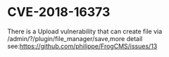 # CVE-2018-16373

There is a Upload vulnerability that can create file via /admin/?/plugin/file_manager/save,more detail see:https://github.com/philippe/FrogCMS/issues/13
